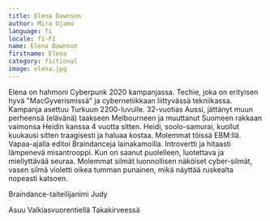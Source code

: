 ```yaml
---
title: Elena Dawnson
author: Mira Ojamo
language: fi
locale: fi-FI
name: Elena Dawnson
firstname: Elena
category: fictional
image: elena.jpg
---
```


Elena on hahmoni Cyberpunk 2020 kampanjassa. Techie, joka on erityisen hyvä "MacGyverismissä" ja cybernetiikkaan liittyvässä tekniikassa. Kampanja asettuu Turkuun 2200-luvulle.
32-vuotias Aussi, jättänyt muun perheensä (elävänä) taakseen Melbourneen ja muuttanut Suomeen rakkaan vaimonsa Heidin kanssa 4 vuotta sitten. Heidi, soolo-samurai, kuollut
kuukausi sitten traagisesti ja haluaa kostaa. Molemmat töissä EBM:llä. Vapaa-ajalla editoi Braindanceja lainakamoilla. Introvertti ja hitaasti lämpenevä misantrooppi. Kun on
saanut puolelleen, luotettava ja miellyttävää seuraa. Molemmat silmät luonnollisen näköiset cyber-silmät, vasen silmä violetti oikea tumman punainen, mikä näyttää ruskealta
nopeasti katsoen.

Braindance-taiteilijanimi Judy

Asuu Valkiasvuorentiellä Takakirveessä